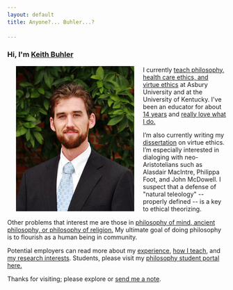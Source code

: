 ```yaml
---
layout: default
title: Anyone?... Buhler...?  

--- 
```


### Hi, I'm [Keith Buhler](https://philosophy.as.uky.edu/users/kebu226)

<img src="/img/keithbuhler-golden.png" alt="Keith" align="left" hspace="20">

I currently [teach philosophy, health care ethics, and virtue ethics](/teaching) at Asbury University and at the University of Kentucky. I've been an educator for about [14 years](/Buhler-CV) and [really love what I do.](http://www.ratemyprofessors.com/ShowRatings.jsp?tid=1822771)

I’m also currently writing my [dissertation](/research) on virtue ethics. I’m especially interested in dialoging with neo-Aristotelians such as Alasdair MacIntre, Philippa Foot, and John McDowell. I suspect that a defense of "natural teleology" -- properly defined -- is a key to ethical theorizing.

Other problems that interest me are those in [philosophy of mind, ancient philosophy, or philosophy of religion.](https://uky.academia.edu/KeithBuhler) My ultimate goal of doing philosophy is to flourish as a human being in community. 

Potential employers can read more about my [experience](/Buhler-CV), [how I teach](/teaching), and [my research interests](/research). Students, please visit my [philosophy student portal here.](/philosophy)

Thanks for visiting; please explore or [send me a note](emailto:keithedbuhler@gmail.com).